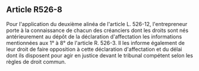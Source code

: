 Article R526-8
----
Pour l'application du deuxième alinéa de l'article L. 526-12, l'entrepreneur
porte à la connaissance de chacun des créanciers dont les droits sont nés
antérieurement au dépôt de la déclaration d'affectation les informations
mentionnées aux 1° à 8° de l'article R. 526-3. Il les informe également de leur
droit de faire opposition à cette déclaration d'affectation et du délai dont ils
disposent pour agir en justice devant le tribunal compétent selon les règles de
droit commun.
